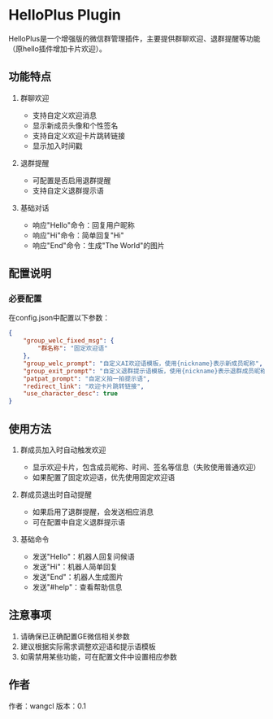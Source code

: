 
# HelloPlus Plugin

HelloPlus是一个增强版的微信群管理插件，主要提供群聊欢迎、退群提醒等功能（原hello插件增加卡片欢迎）。

## 功能特点

1. 群聊欢迎
   - 支持自定义欢迎消息
   - 显示新成员头像和个性签名
   - 支持自定义欢迎卡片跳转链接
   - 显示加入时间戳

2. 退群提醒
   - 可配置是否启用退群提醒
   - 支持自定义退群提示语

3. 基础对话
   - 响应"Hello"命令：回复用户昵称
   - 响应"Hi"命令：简单回复"Hi"
   - 响应"End"命令：生成"The World"的图片

## 配置说明

### 必要配置
在config.json中配置以下参数：

```json
{
    "group_welc_fixed_msg": {
        "群名称": "固定欢迎语" 
    },
    "group_welc_prompt": "自定义AI欢迎语模板，使用{nickname}表示新成员昵称",
    "group_exit_prompt": "自定义退群提示语模板，使用{nickname}表示退群成员昵称",
    "patpat_prompt": "自定义拍一拍提示语",
    "redirect_link": "欢迎卡片跳转链接",
    "use_character_desc": true
}
```



## 使用方法

1. 群成员加入时自动触发欢迎
   - 显示欢迎卡片，包含成员昵称、时间、签名等信息（失败使用普通欢迎）
   - 如果配置了固定欢迎语，优先使用固定欢迎语

2. 群成员退出时自动提醒
   - 如果启用了退群提醒，会发送相应消息
   - 可在配置中自定义退群提示语

3. 基础命令
   - 发送"Hello"：机器人回复问候语
   - 发送"Hi"：机器人简单回复
   - 发送"End"：机器人生成图片
   - 发送"#help"：查看帮助信息

## 注意事项

1. 请确保已正确配置GE微信相关参数
2. 建议根据实际需求调整欢迎语和提示语模板
3. 如需禁用某些功能，可在配置文件中设置相应参数

## 作者

作者：wangcl
版本：0.1
